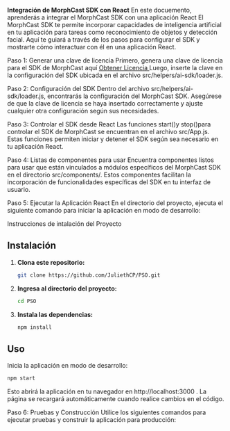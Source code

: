 **Integración de MorphCast SDK con React**
En este docuemento, aprenderás a integrar el MorphCast SDK con una aplicación React  El MorphCast SDK te permite incorporar capacidades de inteligencia artificial en tu aplicación para tareas como reconocimiento de objetos y detección facial. Aquí te guiará a través de los pasos para configurar el SDK y mostrarte cómo interactuar con él en una aplicación React.

Paso 1: Generar una clave de licencia
Primero, genera una clave de licencia para el SDK de MorphCast aquí [Obtener Licencia ](https://www.morphcast.com/sdk-licence-request/)  Luego, inserte la clave en la configuración del SDK ubicada en el archivo src/helpers/ai-sdk/loader.js.

Paso 2: Configuración del SDK
Dentro del archivo src/helpers/ai-sdk/loader.js, encontrarás la configuración del MorphCast SDK. Asegúrese de que la clave de licencia se haya insertado correctamente y ajuste cualquier otra configuración según sus necesidades.

Paso 3: Controlar el SDK desde React
Las funciones start()y stop()para controlar el SDK de MorphCast se encuentran en el archivo src/App.js. Estas funciones permiten iniciar y detener el SDK según sea necesario en tu aplicación React.

Paso 4: Listas de componentes para usar
Encuentra componentes listos para usar que están vinculados a módulos específicos del MorphCast SDK en el directorio src/components/. Estos componentes facilitan la incorporación de funcionalidades específicas del SDK en tu interfaz de usuario.

Paso 5: Ejecutar la Aplicación React
En el directorio del proyecto, ejecuta el siguiente comando para iniciar la aplicación en modo de desarrollo:

Instrucciones de intalación del Proyecto 

## Instalación

1. **Clona este repositorio:**
    ```bash
    git clone https://github.com/JuliethCP/PSO.git
    ```

2. **Ingresa al directorio del proyecto:**
    ```bash
    cd PSO
    ```

3. **Instala las dependencias:**
    ```bash
    npm install
    ```

## Uso

Inicia la aplicación en modo de desarrollo:



```bash
npm start

```
Esto abrirá la aplicación en tu navegador en http://localhost:3000 . La página se recargará automáticamente cuando realice cambios en el código.

Paso 6: Pruebas y Construcción
Utilice los siguientes comandos para ejecutar pruebas y construir la aplicación para producción:

